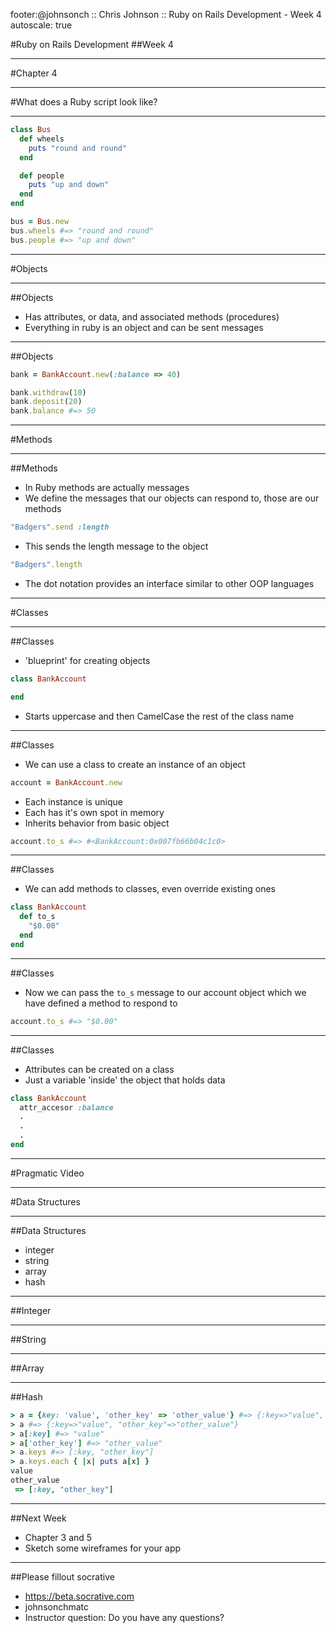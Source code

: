footer:@johnsonch :: Chris Johnson :: Ruby on Rails Development - Week 4
autoscale: true

#Ruby on Rails Development
##Week 4

---
#Chapter 4

---
#What does a Ruby script look like?

---
```ruby
class Bus
  def wheels
    puts "round and round"
  end

  def people
    puts "up and down"
  end
end
```

```ruby
bus = Bus.new
bus.wheels #=> "round and round"
bus.people #=> "up and down"
```

---
#Objects

---
##Objects
* Has attributes, or data, and associated methods (procedures)
* Everything in ruby is an object and can be sent messages

---
##Objects
```ruby
bank = BankAccount.new(:balance => 40)

bank.withdraw(10)
bank.deposit(20)
bank.balance #=> 50
```

---
#Methods

---
##Methods
* In Ruby methods are actually messages
* We define the messages that our objects can respond to, those are our methods
```ruby
"Badgers".send :length
```
* This sends the length message to the object
```ruby
"Badgers".length
```
* The dot notation provides an interface similar to other OOP languages

---
#Classes

---
##Classes
* 'blueprint' for creating objects

```ruby
class BankAccount

end
```
* Starts uppercase and then CamelCase the rest of the class name

---
##Classes
* We can use a class to create an instance of an object

```ruby
account = BankAccount.new
```
* Each instance is unique
* Each has it's own spot in memory
* Inherits behavior from basic object

```ruby
account.to_s #=> #<BankAccount:0x007fb66b04c1c0>
```

---
##Classes
* We can add methods to classes, even override existing ones

```ruby
class BankAccount
  def to_s
    "$0.00"
  end
end
```

---
##Classes

* Now we can pass the ```to_s``` message to our account object which we have defined a method to respond to

```ruby
account.to_s #=> "$0.00"
```

---
##Classes
* Attributes can be created on a class
* Just a variable 'inside' the object that holds data

```ruby
class BankAccount
  attr_accesor :balance
  .
  .
  .
end
```

---
#Pragmatic Video

---
#Data Structures

---
##Data Structures
* integer
* string
* array
* hash

---
##Integer

---
##String

---
##Array

---
##Hash

```ruby
> a = {key: 'value', 'other_key' => 'other_value'} #=> {:key=>"value", "other_key"=>"other_value"}
> a #=> {:key=>"value", "other_key"=>"other_value"}
> a[:key] #=> "value"
> a['other_key'] #=> "other_value"
> a.keys #=> [:key, "other_key"]
> a.keys.each { |x| puts a[x] }
value
other_value
 => [:key, "other_key"]
```


---
##Next Week
* Chapter 3 and 5
* Sketch some wireframes for your app

---

##Please fillout socrative
- https://beta.socrative.com
- johnsonchmatc
- Instructor question:  Do you have any questions?

